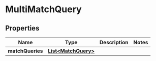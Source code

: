 

# MultiMatchQuery


## Properties

| Name | Type | Description | Notes |
|------------ | ------------- | ------------- | -------------|
|**matchQueries** | [**List&lt;MatchQuery&gt;**](MatchQuery.md) |  |  |



